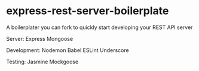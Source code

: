 # express-rest-server-boilerplate
A boilerplater you can fork to quickly start developing your REST API server

Server:
Express
Mongoose

Development:
Nodemon
Babel
ESLint
Underscore

Testing:
Jasmine
Mockgoose
